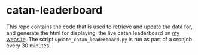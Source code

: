 # catan-leaderboard

This repo contains the code that is used to retrieve and update the data for, and generate the html for displaying, the live catan leaderboard on [my website](https://jadshaheen.com/catan). The script `update_catan_leaderboard.py` is run as part of a cronjob every 30 minutes.
